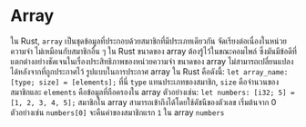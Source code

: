 # Array

ใน Rust, `array` เป็นชุดข้อมูลที่ประกอบด้วยสมาชิกที่มีประเภทเดียวกัน จัดเรียงต่อเนื่องในหน่วยความจำ ไม่เหมือนกับสมาชิกอื่น ๆ ใน Rust ขนาดของ array ต้องรู้ไว้ในขณะคอมไพล์ ซึ่งมันมีข้อดีที่แตกต่างอย่างชัดเจนในเรื่องประสิทธิภาพของหน่วยความจำ ขนาดของ array ไม่สามารถเปลี่ยนแปลงได้หลังจากที่ถูกประกาศไว้ รูปแบบในการประกาศ array ใน Rust คือดังนี้: `let array_name: [type; size] = [elements];` ที่นี่ `type` แทนประเภทของสมาชิก, `size` คือจำนวนของสมาชิกและ `elements` คือข้อมูลที่ถือครองใน array ตัวอย่างเช่น: `let numbers: [i32; 5] = [1, 2, 3, 4, 5];` สมาชิกใน array สามารถเข้าถึงได้โดยใช้ดัชนีของตัวเลข เริ่มต้นจาก 0 ตัวอย่างเช่น `numbers[0]` จะคืนค่าของสมาชิกแรก `1` ใน array `numbers`